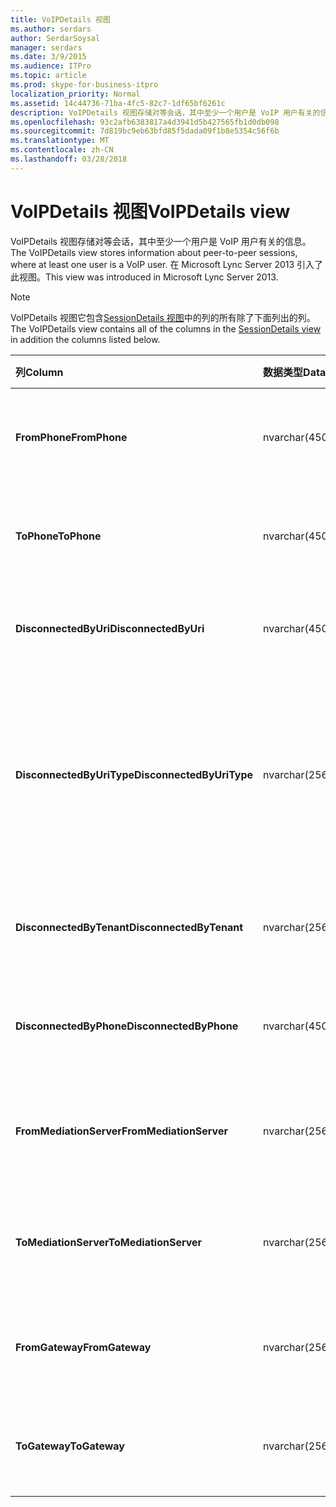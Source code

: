 ```yaml
---
title: VoIPDetails 视图
ms.author: serdars
author: SerdarSoysal
manager: serdars
ms.date: 3/9/2015
ms.audience: ITPro
ms.topic: article
ms.prod: skype-for-business-itpro
localization_priority: Normal
ms.assetid: 14c44736-71ba-4fc5-82c7-1df65bf6261c
description: VoIPDetails 视图存储对等会话，其中至少一个用户是 VoIP 用户有关的信息。 在 Microsoft Lync Server 2013 引入了此视图。
ms.openlocfilehash: 93c2afb6383817a4d3941d5b427565fb1d0db098
ms.sourcegitcommit: 7d819bc9eb63bfd85f5dada09f1b8e5354c56f6b
ms.translationtype: MT
ms.contentlocale: zh-CN
ms.lasthandoff: 03/28/2018
---
```

# <a name="voipdetails-view"></a><span data-ttu-id="d6281-104">VoIPDetails 视图</span><span class="sxs-lookup"><span data-stu-id="d6281-104">VoIPDetails view</span></span>
 
<span data-ttu-id="d6281-105">VoIPDetails 视图存储对等会话，其中至少一个用户是 VoIP 用户有关的信息。</span><span class="sxs-lookup"><span data-stu-id="d6281-105">The VoIPDetails view stores information about peer-to-peer sessions, where at least one user is a VoIP user.</span></span> <span data-ttu-id="d6281-106">在 Microsoft Lync Server 2013 引入了此视图。</span><span class="sxs-lookup"><span data-stu-id="d6281-106">This view was introduced in Microsoft Lync Server 2013.</span></span>
  
> [!NOTE]
> <span data-ttu-id="d6281-107">VoIPDetails 视图它包含[SessionDetails 视图](sessiondetails-0.md)中的列的所有除了下面列出的列。</span><span class="sxs-lookup"><span data-stu-id="d6281-107">The VoIPDetails view contains all of the columns in the [SessionDetails view](sessiondetails-0.md) in addition the columns listed below.</span></span>
  
|<span data-ttu-id="d6281-108">**列**</span><span class="sxs-lookup"><span data-stu-id="d6281-108">**Column**</span></span>|<span data-ttu-id="d6281-109">**数据类型**</span><span class="sxs-lookup"><span data-stu-id="d6281-109">**Data Type**</span></span>|<span data-ttu-id="d6281-110">**详细信息**</span><span class="sxs-lookup"><span data-stu-id="d6281-110">**Details**</span></span>|
|:-----|:-----|:-----|
|<span data-ttu-id="d6281-111">**FromPhone**</span><span class="sxs-lookup"><span data-stu-id="d6281-111">**FromPhone**</span></span> <br/> |<span data-ttu-id="d6281-112">nvarchar(450)</span><span class="sxs-lookup"><span data-stu-id="d6281-112">nvarchar(450)</span></span>  <br/> |<span data-ttu-id="d6281-113">电话的启动会话的用户的 URI。</span><span class="sxs-lookup"><span data-stu-id="d6281-113">Phone URI of the user who started the session.</span></span>  <br/> |
|<span data-ttu-id="d6281-114">**ToPhone**</span><span class="sxs-lookup"><span data-stu-id="d6281-114">**ToPhone**</span></span> <br/> |<span data-ttu-id="d6281-115">nvarchar(450)</span><span class="sxs-lookup"><span data-stu-id="d6281-115">nvarchar(450)</span></span>  <br/> |<span data-ttu-id="d6281-116">电话连接会话的用户的 URI。</span><span class="sxs-lookup"><span data-stu-id="d6281-116">Phone URI of the user who joined the session.</span></span>  <br/> |
|<span data-ttu-id="d6281-117">**DisconnectedByUri**</span><span class="sxs-lookup"><span data-stu-id="d6281-117">**DisconnectedByUri**</span></span> <br/> |<span data-ttu-id="d6281-118">nvarchar(450)</span><span class="sxs-lookup"><span data-stu-id="d6281-118">nvarchar(450)</span></span>  <br/> |<span data-ttu-id="d6281-119">断开连接会话的用户的 URI。</span><span class="sxs-lookup"><span data-stu-id="d6281-119">URI of the user who disconnected the session.</span></span>  <br/> |
|<span data-ttu-id="d6281-120">**DisconnectedByUriType**</span><span class="sxs-lookup"><span data-stu-id="d6281-120">**DisconnectedByUriType**</span></span> <br/> |<span data-ttu-id="d6281-121">nvarchar(256)</span><span class="sxs-lookup"><span data-stu-id="d6281-121">nvarchar(256)</span></span>  <br/> |<span data-ttu-id="d6281-122">URI 的用户已断开连接的会话的类型。</span><span class="sxs-lookup"><span data-stu-id="d6281-122">Type of URI of the user who disconnected the session.</span></span> <span data-ttu-id="d6281-123">[UriTypes 表](uritypes.md)的详细信息，请参阅。</span><span class="sxs-lookup"><span data-stu-id="d6281-123">See the [UriTypes table](uritypes.md) for more information.</span></span> <br/> |
|<span data-ttu-id="d6281-124">**DisconnectedByTenant**</span><span class="sxs-lookup"><span data-stu-id="d6281-124">**DisconnectedByTenant**</span></span> <br/> |<span data-ttu-id="d6281-125">nvarchar(256)</span><span class="sxs-lookup"><span data-stu-id="d6281-125">nvarchar(256)</span></span>  <br/> |<span data-ttu-id="d6281-126">客户端的用户的用户已断开连接的会话。</span><span class="sxs-lookup"><span data-stu-id="d6281-126">Tenant of the user who disconnected the session.</span></span>  <br/> |
|<span data-ttu-id="d6281-127">**DisconnectedByPhone**</span><span class="sxs-lookup"><span data-stu-id="d6281-127">**DisconnectedByPhone**</span></span> <br/> |<span data-ttu-id="d6281-128">nvarchar(450)</span><span class="sxs-lookup"><span data-stu-id="d6281-128">nvarchar(450)</span></span>  <br/> |<span data-ttu-id="d6281-129">电话断开连接会话的用户的 URI。</span><span class="sxs-lookup"><span data-stu-id="d6281-129">Phone URI of the user who disconnected the session.</span></span>  <br/> |
|<span data-ttu-id="d6281-130">**FromMediationServer**</span><span class="sxs-lookup"><span data-stu-id="d6281-130">**FromMediationServer**</span></span> <br/> |<span data-ttu-id="d6281-131">nvarchar(256)</span><span class="sxs-lookup"><span data-stu-id="d6281-131">nvarchar(256)</span></span>  <br/> |<span data-ttu-id="d6281-132">中介服务器启动该会话的用户的使用。</span><span class="sxs-lookup"><span data-stu-id="d6281-132">Mediation Server used by the user who started the session.</span></span>  <br/> |
|<span data-ttu-id="d6281-133">**ToMediationServer**</span><span class="sxs-lookup"><span data-stu-id="d6281-133">**ToMediationServer**</span></span> <br/> |<span data-ttu-id="d6281-134">nvarchar(256)</span><span class="sxs-lookup"><span data-stu-id="d6281-134">nvarchar(256)</span></span>  <br/> |<span data-ttu-id="d6281-135">加入会话的用户所使用的中介服务器。</span><span class="sxs-lookup"><span data-stu-id="d6281-135">Mediation Server used by the user who joined the session.</span></span>  <br/> |
|<span data-ttu-id="d6281-136">**FromGateway**</span><span class="sxs-lookup"><span data-stu-id="d6281-136">**FromGateway**</span></span> <br/> |<span data-ttu-id="d6281-137">nvarchar(256)</span><span class="sxs-lookup"><span data-stu-id="d6281-137">nvarchar(256)</span></span>  <br/> |<span data-ttu-id="d6281-138">启动该会话的用户使用的网关。</span><span class="sxs-lookup"><span data-stu-id="d6281-138">Gateway used by the user who started the session.</span></span>  <br/> |
|<span data-ttu-id="d6281-139">**ToGateway**</span><span class="sxs-lookup"><span data-stu-id="d6281-139">**ToGateway**</span></span> <br/> |<span data-ttu-id="d6281-140">nvarchar(256)</span><span class="sxs-lookup"><span data-stu-id="d6281-140">nvarchar(256)</span></span>  <br/> |<span data-ttu-id="d6281-141">加入会话的用户使用的网关。</span><span class="sxs-lookup"><span data-stu-id="d6281-141">Gateway used by the user who joined the session.</span></span>  <br/> |
   

